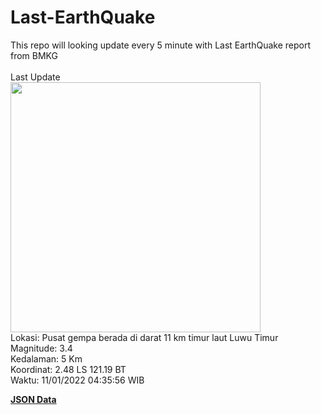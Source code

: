 # Last-EarthQuake
This repo will looking update every 5 minute with Last EarthQuake report from BMKG
<br>
<br>
Last Update
<br>
<img src="https://ews.bmkg.go.id/TEWS/data/20220111043556.mmi.jpg" width="400"/>
<br>
Lokasi: Pusat gempa berada di darat 11 km timur laut Luwu Timur <br>
Magnitude: 3.4 <br>
Kedalaman: 5 Km <br>
Koordinat: 2.48 LS 121.19 BT <br>
Waktu: 11/01/2022 04:35:56 WIB <br>

<a href="./data/data.json">**JSON Data**</a>
